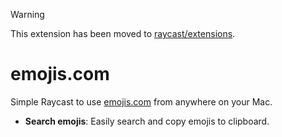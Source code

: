 > [!WARNING]
> This extension has been moved to [raycast/extensions](https://github.com/raycast/extensions/tree/main/extensions/emojis-com).

# emojis.com

Simple Raycast to use [emojis.com](https://www.emojis.com) from anywhere on your Mac.

- **Search emojis**: Easily search and copy emojis to clipboard.

